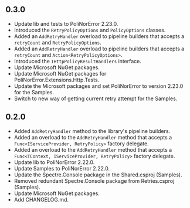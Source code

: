 ## 0.3.0

- Update lib and tests to PoliNorError 2.23.0.
- Introduced the `RetryPolicyOptions` and `PolicyOptions` classes.
- Added an `AddRetryHandler` overload to pipeline builders that accepts a `retryCount` and `RetryPolicyOptions`.
- Added an `AddRetryHandler` overload to pipeline builders that accepts a `retryCount` and `Action<RetryPolicyOptions>`.
- Introduced the `IHttpPolicyResultHandlers` interface.
- Update Microsoft NuGet packages.
- Update Microsoft NuGet packages for PoliNorError.Extensions.Http.Tests.
- Update the Microsoft packages and set PoliNorError to version 2.23.0 for the Samples.
- Switch to new way of getting current retry attempt for the Samples.


## 0.2.0

- Added `AddRetryHandler` method to the library's pipeline builders.
- Added an overload to the `AddRetryHandler` method that accepts a `Func<IServiceProvider, RetryPolicy>` factory delegate.
- Added an overload to the `AddRetryHandler` method that accepts a `Func<TContext, IServiceProvider, RetryPolicy>` factory delegate.
- Update lib to PoliNorError 2.22.0.
- Update Samples to PoliNorError 2.22.0.
- Update the Spectre.Console package in the Shared.csproj (Samples).
- Removed redundant Spectre.Console package from Retries.csproj (Samples).
- Update Microsoft NuGet packages.
- Add CHANGELOG.md.